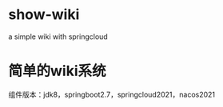 # show-wiki
a simple wiki with springcloud

# 简单的wiki系统
组件版本：jdk8，springboot2.7，springcloud2021，nacos2021
